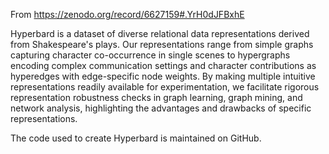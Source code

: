 From https://zenodo.org/record/6627159#.YrH0dJFBxhE

Hyperbard is a dataset of diverse relational data representations derived from Shakespeare's plays. Our representations range from simple graphs capturing character co-occurrence in single scenes to hypergraphs encoding complex communication settings and character contributions as hyperedges with edge-specific node weights. By making multiple intuitive representations readily available for experimentation, we facilitate rigorous representation robustness checks in graph learning, graph mining, and network analysis, highlighting the advantages and drawbacks of specific representations. 

The code used to create Hyperbard is maintained on GitHub. 